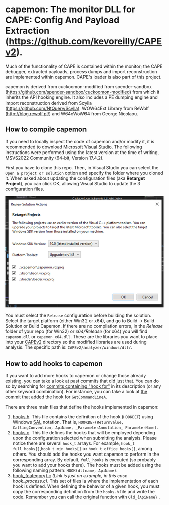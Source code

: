 # capemon: The monitor DLL for CAPE: Config And Payload Extraction (https://github.com/kevoreilly/CAPEv2).

Much of the functionality of CAPE is contained within the monitor; the CAPE debugger, extracted payloads, process dumps and import reconstruction are implemented within capemon. CAPE's loader is also part of this project.

capemon is derived from cuckoomon-modified from spender-sandbox (https://github.com/spender-sandbox/cuckoomon-modified) from which it inherits the API hooking engine. It also includes a PE dumping engine and import reconstruction derived from Scylla (https://github.com/NtQuery/Scylla), WOW64Ext Library from ReWolf (http://blog.rewolf.pl/) and W64oWoW64 from George Nicolaou. 

## How to compile capemon
If you need to locally inspect the code of capemon and/or modify it, it is recommended to download [Microsoft Visual Studio](https://visualstudio.microsoft.com/). The following instructions were performed using the latest version at the time of writing, MSVS2022 Community (64-bit, Version 17.4.2).

First you have to clone this repo. Then, in Visual Studio you can select the `Open a project or solution` option and specify the folder where you cloned it. When asked about updating the configuration files (aka **Retarget Project**), you can click OK, allowing Visual Studio to update the 3 configuration files. 

![Retarget Project](./images/auto_update_MSVS2022.png)

You must select the `Release` configuration before building the solution. Select the target platform (either Win32 or x64), and go to Build -> Build Solution or Build Capemon. If there are no compilation errors, in the _Release_ folder of your repo (for Win32) or _x64/Release_ (for x64) you will find `capemon.dll` or `capemon_x64.dll`. These are the libraries you want to place into your [CAPEv2](https://github.com/kevoreilly/CAPEv2) directory so the modified libraries are used during analysis. The specific path is: `CAPEv2/analyzer/windows/dll/`.

## How to add hooks to capemon
If you want to add more hooks to capemon or change those already existing, you can take a look at past commits that did just that. You can do so by searching for [commits containing "hook for"](https://github.com/kevoreilly/capemon/search?q=hook+for&type=commits) in its description (or any other keyword combination). For instance, you can take a look at [the commit](https://github.com/kevoreilly/capemon/commit/4c31b16a17e3ce0efbdfea6723c70a9082e925e8) that added the hook for `GetCommandLineA`.

There are three main files that define the hooks implemented in capemon:

1. [hooks.h](./hooks.h). This file contains the definition of the hook (`HOOKDEF`) using Windows [SAL](https://learn.microsoft.com/en-us/cpp/code-quality/understanding-sal?view=msvc-170) notation. That is, `HOOKDEF(ReturnValue, CallingConvention, ApiName, _ParameterAnnotation_ ParameterName)`.
2. [hooks.c](./hooks.c). This file defines the hooks that will be employed depending upon the configuration selected when submitting the analysis. Please notice there are several `hook_t` arrays. For example, `hook_t full_hooks[]`,`hook_t min_hooks[]` or `hook_t office_hooks[]`, among others. You should add the hooks you want capemon to perform in the corresponding array. By default, `full_hooks` is executed (so probably you want to add your hooks there). The hooks must be added using the following naming pattern: `HOOK(dllname, ApiName)`.
3. [hook_{category}.c](./hook_process.c) _(Link is just an example, in this case hook_process.c)_. This set of files is where the implementation of each hook is defined. When defining the behavior of a given hook, you must copy the corresponding definition from the `hooks.h` file and write the code. Remember you can call the original function with `Old_{ApiName}` .